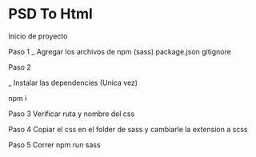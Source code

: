 # PSD To Html


Inicio de proyecto

Paso 1
_ Agregar los archivos de npm (sass)
  package.json
	gitignore

Paso 2

_ Instalar las dependencies (Unica vez)

npm i

Paso 3
Verificar ruta y nombre del css

Paso 4
Copiar el css en el folder de sass y cambiarle la extension a scss

Paso 5
Correr npm run sass